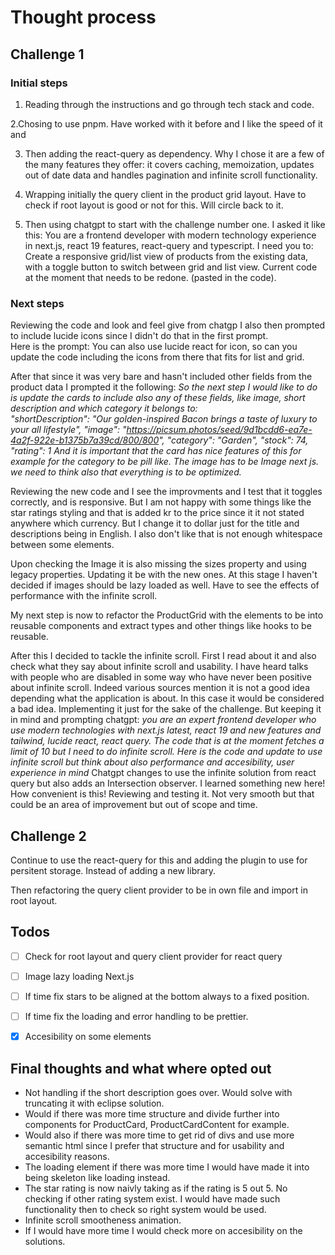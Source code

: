# Thought process 

## Challenge 1
### Initial steps
1. Reading through the instructions and go through tech stack and code.

2.Chosing to use pnpm. Have worked with it before and I like the speed of it and
 
3. Then adding the react-query as dependency. Why I chose it are a few of the many features they offer: it covers caching, memoization, updates out of date data and handles pagination and infinite scroll functionality. 

4. Wrapping initially the query client in the product grid layout. Have to check if root layout is good or not for this. Will circle back to it. 

5. Then using chatgpt to start with the challenge number one. I asked it like this: You are a frontend developer with modern technology experience in next.js, react 19 features, react-query and typescript. I need you to: Create a responsive grid/list view of products from the existing data, with a toggle button to switch between grid and list view. Current code at the moment that needs to be redone. (pasted in the code). 

### Next steps 
Reviewing the code and look and feel give from chatgp I also then prompted to include lucide icons since I didn't do that in the first prompt.  
Here is the prompt:  You can also use lucide react for icon, so can you update the code including the icons from there that fits for list and grid.

After that since it was very bare and hasn't included other fields from the product data I prompted it the following: 
*So the next step I would like to do is update the cards to include also any of these fields, like image, short description and which category it belongs to:     
"shortDescription": "Our golden-inspired Bacon brings a taste of luxury to your all lifestyle",
    "image": "https://picsum.photos/seed/9d1bcdd6-ea7e-4a2f-922e-b1375b7a39cd/800/800",
    "category": "Garden",
    "stock": 74,
    "rating": 1 
And it is important that the card has nice features of this for example for the category to be pill like. The image has to be Image next js. we need to think also that everything is to be optimized.*

Reviewing the new code and I see the improvments and I test that it toggles correctly, and is responsive. But I am not happy with some things like the star ratings styling and that is added kr to the price since it it not stated anywhere which currency. But I change it to dollar just for the title and descriptions being in English. I also don't like that is not enough whitespace between some elements. 

Upon checking the Image it is also missing the sizes property and using legacy properties. Updating it be with the new ones. At this stage I haven't decided if images should be lazy loaded as well. Have to see the effects of performance with the infinite scroll. 

My next step is now to refactor the ProductGrid with the elements to be into reusable components and extract types and other things like hooks to be reusable. 

After this I decided to tackle the infinite scroll. First I read about it and also check what they say about infinite scroll and usability. I have heard talks with people who are disabled in some way who have never been positive about infinite scroll. Indeed various sources mention it is not a good idea depending what the application is about. In this case it would be considered a bad idea. Implementing it just for the sake of the challenge. But keeping it in mind and prompting chatgpt:  *you are an expert frontend developer who use modern technologies with next.js latest, react 19 and new features and tailwind, lucide react, react query. The code that is at the moment fetches a limit of 10 but I need to do infinite scroll. Here is the code and update to use infinite scroll but think about also performance and accesibility, user experience in mind*
Chatgpt changes to use the infinite solution from react query but also adds an Intersection observer. I learned something new here! How convenient is this!
Reviewing and testing it. Not very smooth but that could be an area of improvement but out of scope and time.

## Challenge 2 
Continue to use the react-query for this and adding the plugin to use for persitent storage. Instead of adding a new library.

Then refactoring the query client provider to be in own file and import in root layout. 

## Todos 
- [ ] Check for root layout and query client provider for react query
- [ ] Image lazy loading Next.js 
- [ ] If time fix stars to be aligned at the bottom always to a fixed position.
- [ ] If time fix the loading and error handling to be prettier. 
- [X] Accesibility on some elements 


## Final thoughts and what where opted out 
- Not handling if the short description goes over. Would solve with truncating it with eclipse solution.
- Would if there was more time structure and divide further into components for ProductCard, ProductCardContent for example.
- Would also if there was more time to get rid of divs and use more semantic html since I prefer that structure and for usability and accesibility reasons.
- The loading element if there was more time I would have made it into being skeleton like loading instead.
- The star rating is now naivly taking as if the rating is 5 out 5. No checking if other rating system exist. I would have made such functionality then to check so right system would be used.
- Infinite scroll smootheness animation.
- If I would have more time I would check more on accesibility on the solutions.
